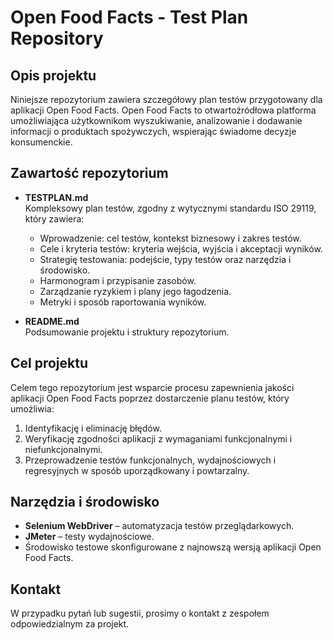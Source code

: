 # Open Food Facts - Test Plan Repository

## Opis projektu

Niniejsze repozytorium zawiera szczegółowy plan testów przygotowany dla aplikacji Open Food Facts. Open Food Facts to otwartoźródłowa platforma umożliwiająca użytkownikom wyszukiwanie, analizowanie i dodawanie informacji o produktach spożywczych, wspierając świadome decyzje konsumenckie.

## Zawartość repozytorium

- **TESTPLAN.md**  
  Kompleksowy plan testów, zgodny z wytycznymi standardu ISO 29119, który zawiera:  
  - Wprowadzenie: cel testów, kontekst biznesowy i zakres testów.  
  - Cele i kryteria testów: kryteria wejścia, wyjścia i akceptacji wyników.  
  - Strategię testowania: podejście, typy testów oraz narzędzia i środowisko.  
  - Harmonogram i przypisanie zasobów.  
  - Zarządzanie ryzykiem i plany jego łagodzenia.  
  - Metryki i sposób raportowania wyników.

- **README.md**  
  Podsumowanie projektu i struktury repozytorium.

## Cel projektu

Celem tego repozytorium jest wsparcie procesu zapewnienia jakości aplikacji Open Food Facts poprzez dostarczenie planu testów, który umożliwia:  
1. Identyfikację i eliminację błędów.  
2. Weryfikację zgodności aplikacji z wymaganiami funkcjonalnymi i niefunkcjonalnymi.  
3. Przeprowadzenie testów funkcjonalnych, wydajnościowych i regresyjnych w sposób uporządkowany i powtarzalny.  

## Narzędzia i środowisko

- **Selenium WebDriver** – automatyzacja testów przeglądarkowych.  
- **JMeter** – testy wydajnościowe.  
- Środowisko testowe skonfigurowane z najnowszą wersją aplikacji Open Food Facts.  

## Kontakt

W przypadku pytań lub sugestii, prosimy o kontakt z zespołem odpowiedzialnym za projekt.  
